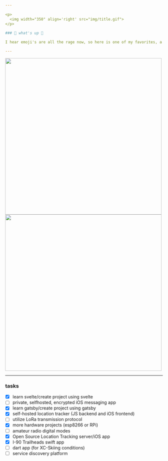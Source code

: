 ```yaml
---
 
<p>
  <img width="350" align='right' src="img/title.gif">
</p>
 
### 🌲 what's up 🌲

I hear emoji's are all the rage now, so here is one of my favorites, a 🏔️ (snow-capped mountain). Other than computing, being outdoors is my passion. I've done everything from ⛷️ (skiing) to 🧗 (climbing) to 🚵 (mountain biking). I am also a member of our local Search and Rescue ⛑️ group and it is my passion to help my community in their times of need. Keep learning! Every day brings a new adventure.

---
```


<p>
    <a href="https://vaunt.dev">
        <img src="https://api.vaunt.dev/v1/github/entities/michaelpeterswa/contributions?format=svg&private=true" width="500" />
    </a>
    <a href="https://vaunt.dev">
        <img src="https://api.vaunt.dev/v1/github/entities/michaelpeterswa/achievements?format=svg&limit=3" width="500" />
    </a>
</p>

---

### tasks
- [x] learn svelte/create project using svelte
- [ ] private, selfhosted, encrypted iOS messaging app
- [x] learn gatsby/create project using gatsby
- [x] self-hosted location tracker (JS backend and iOS frontend) 
- [ ] utilize LoRa transmission protocol
- [x] more hardware projects (esp8266 or RPi)
- [ ] amateur radio digital modes
- [x] Open Source Location Tracking server/iOS app
- [x] I-90 Trailheads swift app 
- [ ] dart app (for XC-Skiing conditions)
- [ ] service discovery platform
